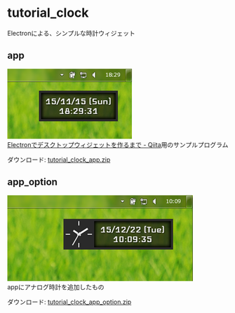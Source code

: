 # tutorial_clock
Electronによる、シンプルな時計ウィジェット

## app
![スクリーンショット](./screenshot_app.png)  
[Electronでデスクトップウィジェットを作るまで - Qiita](http://qiita.com/SallyAcolyte/items/94ed26ab62b8b32b1b2c)用のサンプルプログラム

ダウンロード: [tutorial_clock_app.zip](https://github.com/SallyAcolyte/tutorial_clock/releases/download/0.0.1/tutorial_clock_app.zip)

## app_option
![スクリーンショット](./screenshot_app_option.png)  
appにアナログ時計を追加したもの

ダウンロード: [tutorial_clock_app_option.zip](https://github.com/SallyAcolyte/tutorial_clock/releases/download/0.0.1/tutorial_clock_app_option.zip)
